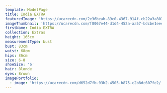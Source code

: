 ```yaml
---
template: ModelPage
title: India EXTRA
featuredImage: 'https://ucarecdn.com/2e36beab-89c0-4367-914f-cb22a3a80360/'
imageThumbnail: 'https://ucarecdn.com/f8067e44-d1d4-452a-aa57-bdcbe1eec9ae/'
firstName: India EXTRA
collection: Extras
height: 165cm
measurementType: bust
bust: 83cm
waist: 68cm
hips: 86cm
size: 6-8
shoeSize: '6'
hair: Blonde
eyes: Brown
imagePortfolio:
  - image: 'https://ucarecdn.com/d652d7fb-03b2-4505-b875-c2b8dc607fe2/'
---
```


